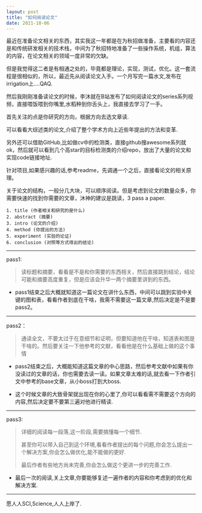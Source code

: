 ```yaml
---
layout: post
title: "如何阅读论文"
date: 2021-10-06
---
```


最近在准备论文相关的东西，其实我这一年都是在为秋招做准备，主要看的内容还是和传统研发相关的技术栈，中间为了秋招特地准备了一些操作系统，机组，算法的内容，在论文相关的领域一度非常的欠缺。

但是我觉得这二者是有相通之处的，毕竟都是理论，实现，测试，优化。这一套流程是很相似的，所以，最近先从阅读论文入手。一个月写完一篇水文,发布在irrigation上....QAQ.

然后我刚刚准备读论文的时候，李沐就在B站发布了如何阅读论文的series系列视频，直接喂饭喂到你嘴里,水稻种到你舌头上，我直接去学习了一手。

首先关注的点是你研究的方向，根据方向去选文章读.

可以看看大综述类的论文,介绍了整个学术方向上近些年提出的方法和变革.

另外还可以借助GitHub,比如做cv中的检测类，直接github搜awesome系列就ok，然后就可以看到几个高star的目标检测类的介绍repo，放出了大量的论文和实现code链接地址.

针对项目,如果感兴趣的话,参考readme，先调通一个之后，直接看论文的相关原理。

关于论文的结构，一般分几大块，可以顺序阅读。但是考虑到论文的数量众多，你需要快速的找到你需要的文章，沐神的建议是跳读，3 pass a paper.

```
1. title (作者相关和研究的是什么)
2. abstract (摘要)
3. intro (论文的介绍)
4. method (你提出的方法)
5. experiment (实验的论证)
6. conclusion (对照等方式得出的结论)
```

---

pass1:

> 读标题和摘要，看看是不是和你需要的东西相关，然后直接跳到结论，结论可能和摘要高度重复，但是应该会升华一两个摘要里讲到的东西。

+ pass1结束之后大概就知道这一篇论文在讲什么东西，中间可以跳到实验中关键的图和表，看看作者到底在干啥，我需不需要这一篇文章,然后决定是不是要pass2。

---

pass2：

> 通读全文，不要太过于在意细节和证明，但要知道他在干啥，知道表和图是干啥的。然后要关注一下他参考的文献，看看他是在什么基础上做的这个事情

+ pass2结束之后，大概能知道这篇文章的中心思路，然后参考文献中如果有你没读过的文章的话，你也需要去读一读。如果文章太难的话,就去看一下作者引文中参考的base文章，从小boss打到大boss.

+ 这个时候文章的大致骨架就出现在你的心里了,你可以看看需不需要这个方向的内容,然后决定要不要第三遍对他进行精读.

---

pass3:

> 详细的阅读每一段落,这一阶段,需要搞懂每一个细节.
>
> 甚至你可以带入自己到这个环境,看看作者提出的每个问题,你会怎么提出一个解决方案,你会怎么做优化,能不能做的更好.
>
> 最后作者有些地方尚未完善,你会怎么做这个更进一步的完善工作.

+ 最后一次的阅读,关上文章,你要能够复述一遍作者的内容和你考虑到的优化和解决方案.

---

愿人人SCI,Science,人人上岸了.